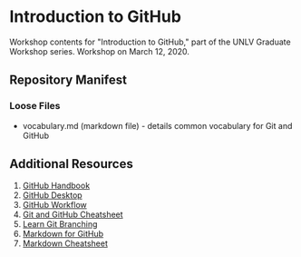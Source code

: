 # Introduction to GitHub
Workshop contents for "Introduction to GitHub," part of the UNLV Graduate Workshop series. Workshop on March 12, 2020.

## Repository Manifest
### Loose Files
* vocabulary.md (markdown file) - details common vocabulary for Git and GitHub

## Additional Resources
1. [GitHub Handbook](https://guides.github.com/introduction/git-handbook/)
2. [GitHub Desktop](https://desktop.github.com/)
3. [GitHub Workflow](https://guides.github.com/introduction/flow/)
4. [Git and GitHub Cheatsheet](https://github.github.com/training-kit/downloads/github-git-cheat-sheet/)
5. [Learn Git Branching](https://learngitbranching.js.org/)
6. [Markdown for GitHub](https://help.github.com/en/github/writing-on-github)
7. [Markdown Cheatsheet](https://github.com/adam-p/markdown-here/wiki/Markdown-Cheatsheet)
